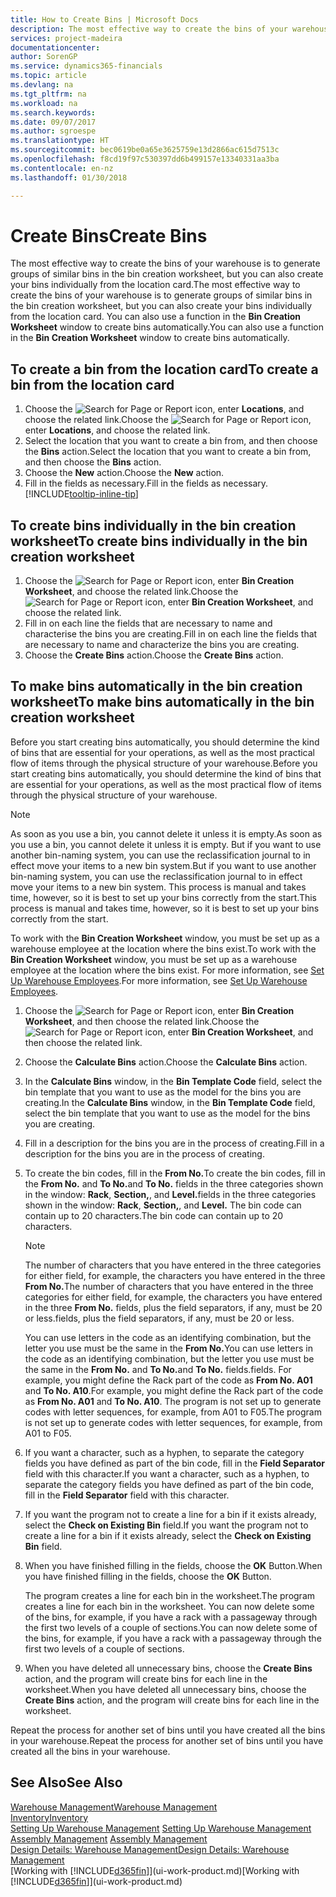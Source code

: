 ```yaml
---
title: How to Create Bins | Microsoft Docs
description: The most effective way to create the bins of your warehouse is to generate groups of similar bins in the bin creation worksheet, but you can also create your bins individually.
services: project-madeira
documentationcenter: 
author: SorenGP
ms.service: dynamics365-financials
ms.topic: article
ms.devlang: na
ms.tgt_pltfrm: na
ms.workload: na
ms.search.keywords: 
ms.date: 09/07/2017
ms.author: sgroespe
ms.translationtype: HT
ms.sourcegitcommit: bec0619be0a65e3625759e13d2866ac615d7513c
ms.openlocfilehash: f8cd19f97c530397dd6b499157e13340331aa3ba
ms.contentlocale: en-nz
ms.lasthandoff: 01/30/2018

---
```

# <a name="create-bins"></a><span data-ttu-id="d1673-103">Create Bins</span><span class="sxs-lookup"><span data-stu-id="d1673-103">Create Bins</span></span>
<span data-ttu-id="d1673-104">The most effective way to create the bins of your warehouse is to generate groups of similar bins in the bin creation worksheet, but you can also create your bins individually from the location card.</span><span class="sxs-lookup"><span data-stu-id="d1673-104">The most effective way to create the bins of your warehouse is to generate groups of similar bins in the bin creation worksheet, but you can also create your bins individually from the location card.</span></span> <span data-ttu-id="d1673-105">You can also use a function in the **Bin Creation Worksheet** window to create bins automatically.</span><span class="sxs-lookup"><span data-stu-id="d1673-105">You can also use a function in the **Bin Creation Worksheet** window to create bins automatically.</span></span>  

## <a name="to-create-a-bin-from-the-location-card"></a><span data-ttu-id="d1673-106">To create a bin from the location card</span><span class="sxs-lookup"><span data-stu-id="d1673-106">To create a bin from the location card</span></span>  
1.  <span data-ttu-id="d1673-107">Choose the ![Search for Page or Report](media/ui-search/search_small.png "Search for Page or Report icon") icon, enter **Locations**, and choose the related link.</span><span class="sxs-lookup"><span data-stu-id="d1673-107">Choose the ![Search for Page or Report](media/ui-search/search_small.png "Search for Page or Report icon") icon, enter **Locations**, and choose the related link.</span></span>  
2.  <span data-ttu-id="d1673-108">Select the location that you want to create a bin from, and then choose the **Bins** action.</span><span class="sxs-lookup"><span data-stu-id="d1673-108">Select the location that you want to create a bin from, and then choose the **Bins** action.</span></span>  
3. <span data-ttu-id="d1673-109">Choose the **New** action.</span><span class="sxs-lookup"><span data-stu-id="d1673-109">Choose the **New** action.</span></span>
4. <span data-ttu-id="d1673-110">Fill in the fields as necessary.</span><span class="sxs-lookup"><span data-stu-id="d1673-110">Fill in the fields as necessary.</span></span> [!INCLUDE[tooltip-inline-tip](includes/tooltip-inline-tip_md.md)]  

## <a name="to-create-bins-individually-in-the-bin-creation-worksheet"></a><span data-ttu-id="d1673-111">To create bins individually in the bin creation worksheet</span><span class="sxs-lookup"><span data-stu-id="d1673-111">To create bins individually in the bin creation worksheet</span></span>  
1.  <span data-ttu-id="d1673-112">Choose the ![Search for Page or Report](media/ui-search/search_small.png "Search for Page or Report icon") icon, enter **Bin Creation Worksheet**, and choose the related link.</span><span class="sxs-lookup"><span data-stu-id="d1673-112">Choose the ![Search for Page or Report](media/ui-search/search_small.png "Search for Page or Report icon") icon, enter **Bin Creation Worksheet**, and choose the related link.</span></span>  
2.  <span data-ttu-id="d1673-113">Fill in on each line the fields that are necessary to name and characterise the bins you are creating.</span><span class="sxs-lookup"><span data-stu-id="d1673-113">Fill in on each line the fields that are necessary to name and characterize the bins you are creating.</span></span>  
3.  <span data-ttu-id="d1673-114">Choose the **Create Bins** action.</span><span class="sxs-lookup"><span data-stu-id="d1673-114">Choose the **Create Bins** action.</span></span>  

## <a name="to-make-bins-automatically-in-the-bin-creation-worksheet"></a><span data-ttu-id="d1673-115">To make bins automatically in the bin creation worksheet</span><span class="sxs-lookup"><span data-stu-id="d1673-115">To make bins automatically in the bin creation worksheet</span></span>  
<span data-ttu-id="d1673-116">Before you start creating bins automatically, you should determine the kind of bins that are essential for your operations, as well as the most practical flow of items through the physical structure of your warehouse.</span><span class="sxs-lookup"><span data-stu-id="d1673-116">Before you start creating bins automatically, you should determine the kind of bins that are essential for your operations, as well as the most practical flow of items through the physical structure of your warehouse.</span></span>  

> [!NOTE]  
>  <span data-ttu-id="d1673-117">As soon as you use a bin, you cannot delete it unless it is empty.</span><span class="sxs-lookup"><span data-stu-id="d1673-117">As soon as you use a bin, you cannot delete it unless it is empty.</span></span> <span data-ttu-id="d1673-118">But if you want to use another bin-naming system, you can use the reclassification journal to in effect move your items to a new bin system.</span><span class="sxs-lookup"><span data-stu-id="d1673-118">But if you want to use another bin-naming system, you can use the reclassification journal to in effect move your items to a new bin system.</span></span> <span data-ttu-id="d1673-119">This process is manual and takes time, however, so it is best to set up your bins correctly from the start.</span><span class="sxs-lookup"><span data-stu-id="d1673-119">This process is manual and takes time, however, so it is best to set up your bins correctly from the start.</span></span>  

<span data-ttu-id="d1673-120">To work with the **Bin Creation Worksheet** window, you must be set up as a warehouse employee at the location where the bins exist.</span><span class="sxs-lookup"><span data-stu-id="d1673-120">To work with the **Bin Creation Worksheet** window, you must be set up as a warehouse employee at the location where the bins exist.</span></span> <span data-ttu-id="d1673-121">For more information, see [Set Up Warehouse Employees](warehouse-how-to-set-up-warehouse-employees.md).</span><span class="sxs-lookup"><span data-stu-id="d1673-121">For more information, see [Set Up Warehouse Employees](warehouse-how-to-set-up-warehouse-employees.md).</span></span>    

1.  <span data-ttu-id="d1673-122">Choose the ![Search for Page or Report](media/ui-search/search_small.png "Search for Page or Report icon") icon, enter **Bin Creation Worksheet**, and then choose the related link.</span><span class="sxs-lookup"><span data-stu-id="d1673-122">Choose the ![Search for Page or Report](media/ui-search/search_small.png "Search for Page or Report icon") icon, enter **Bin Creation Worksheet**, and then choose the related link.</span></span>  
2.  <span data-ttu-id="d1673-123">Choose the **Calculate Bins** action.</span><span class="sxs-lookup"><span data-stu-id="d1673-123">Choose the **Calculate Bins** action.</span></span>
3. <span data-ttu-id="d1673-124">In the **Calculate Bins** window, in the **Bin Template Code** field, select the bin template that you want to use as the model for the bins you are creating.</span><span class="sxs-lookup"><span data-stu-id="d1673-124">In the **Calculate Bins** window, in the **Bin Template Code** field, select the bin template that you want to use as the model for the bins you are creating.</span></span>
4.  <span data-ttu-id="d1673-125">Fill in a description for the bins you are in the process of creating.</span><span class="sxs-lookup"><span data-stu-id="d1673-125">Fill in a description for the bins you are in the process of creating.</span></span>  
5.  <span data-ttu-id="d1673-126">To create the bin codes, fill in the **From No.**</span><span class="sxs-lookup"><span data-stu-id="d1673-126">To create the bin codes, fill in the **From No.**</span></span> <span data-ttu-id="d1673-127">and **To No.**</span><span class="sxs-lookup"><span data-stu-id="d1673-127">and **To No.**</span></span> <span data-ttu-id="d1673-128">fields in the three categories shown in the window: **Rack**, **Section,**, and **Level.**</span><span class="sxs-lookup"><span data-stu-id="d1673-128">fields in the three categories shown in the window: **Rack**, **Section,**, and **Level.**</span></span> <span data-ttu-id="d1673-129">The bin code can contain up to 20 characters.</span><span class="sxs-lookup"><span data-stu-id="d1673-129">The bin code can contain up to 20 characters.</span></span>  

    > [!NOTE]  
    >  <span data-ttu-id="d1673-130">The number of characters that you have entered in the three categories for either field, for example, the characters you have entered in the three **From No.**</span><span class="sxs-lookup"><span data-stu-id="d1673-130">The number of characters that you have entered in the three categories for either field, for example, the characters you have entered in the three **From No.**</span></span> <span data-ttu-id="d1673-131">fields, plus the field separators, if any, must be 20 or less.</span><span class="sxs-lookup"><span data-stu-id="d1673-131">fields, plus the field separators, if any, must be 20 or less.</span></span>  

     <span data-ttu-id="d1673-132">You can use letters in the code as an identifying combination, but the letter you use must be the same in the **From No.**</span><span class="sxs-lookup"><span data-stu-id="d1673-132">You can use letters in the code as an identifying combination, but the letter you use must be the same in the **From No.**</span></span> <span data-ttu-id="d1673-133">and **To No.**</span><span class="sxs-lookup"><span data-stu-id="d1673-133">and **To No.**</span></span> <span data-ttu-id="d1673-134">fields.</span><span class="sxs-lookup"><span data-stu-id="d1673-134">fields.</span></span> <span data-ttu-id="d1673-135">For example, you might define the Rack part of the code as **From No. A01** and **To No. A10**.</span><span class="sxs-lookup"><span data-stu-id="d1673-135">For example, you might define the Rack part of the code as **From No. A01** and **To No. A10**.</span></span> <span data-ttu-id="d1673-136">The program is not set up to generate codes with letter sequences, for example, from A01 to F05.</span><span class="sxs-lookup"><span data-stu-id="d1673-136">The program is not set up to generate codes with letter sequences, for example, from A01 to F05.</span></span>  

6.  <span data-ttu-id="d1673-137">If you want a character, such as a hyphen, to separate the category fields you have defined as part of the bin code, fill in the **Field Separator** field with this character.</span><span class="sxs-lookup"><span data-stu-id="d1673-137">If you want a character, such as a hyphen, to separate the category fields you have defined as part of the bin code, fill in the **Field Separator** field with this character.</span></span>  
7.  <span data-ttu-id="d1673-138">If you want the program not to create a line for a bin if it exists already, select the **Check on Existing Bin** field.</span><span class="sxs-lookup"><span data-stu-id="d1673-138">If you want the program not to create a line for a bin if it exists already, select the **Check on Existing Bin** field.</span></span>  
8. <span data-ttu-id="d1673-139">When you have finished filling in the fields, choose the **OK** Button.</span><span class="sxs-lookup"><span data-stu-id="d1673-139">When you have finished filling in the fields, choose the **OK** Button.</span></span>

    <span data-ttu-id="d1673-140">The program creates a line for each bin in the worksheet.</span><span class="sxs-lookup"><span data-stu-id="d1673-140">The program creates a line for each bin in the worksheet.</span></span> <span data-ttu-id="d1673-141">You can now delete some of the bins, for example, if you have a rack with a passageway through the first two levels of a couple of sections.</span><span class="sxs-lookup"><span data-stu-id="d1673-141">You can now delete some of the bins, for example, if you have a rack with a passageway through the first two levels of a couple of sections.</span></span>  

9. <span data-ttu-id="d1673-142">When you have deleted all unnecessary bins, choose the **Create Bins** action, and the program will create bins for each line in the worksheet.</span><span class="sxs-lookup"><span data-stu-id="d1673-142">When you have deleted all unnecessary bins, choose the **Create Bins** action, and the program will create bins for each line in the worksheet.</span></span>  

<span data-ttu-id="d1673-143">Repeat the process for another set of bins until you have created all the bins in your warehouse.</span><span class="sxs-lookup"><span data-stu-id="d1673-143">Repeat the process for another set of bins until you have created all the bins in your warehouse.</span></span>  

## <a name="see-also"></a><span data-ttu-id="d1673-144">See Also</span><span class="sxs-lookup"><span data-stu-id="d1673-144">See Also</span></span>  
[<span data-ttu-id="d1673-145">Warehouse Management</span><span class="sxs-lookup"><span data-stu-id="d1673-145">Warehouse Management</span></span>](warehouse-manage-warehouse.md)  
[<span data-ttu-id="d1673-146">Inventory</span><span class="sxs-lookup"><span data-stu-id="d1673-146">Inventory</span></span>](inventory-manage-inventory.md)  
<span data-ttu-id="d1673-147">[Setting Up Warehouse Management](warehouse-setup-warehouse.md)   </span><span class="sxs-lookup"><span data-stu-id="d1673-147">[Setting Up Warehouse Management](warehouse-setup-warehouse.md)   </span></span>  
<span data-ttu-id="d1673-148">[Assembly Management](assembly-assemble-items.md)  </span><span class="sxs-lookup"><span data-stu-id="d1673-148">[Assembly Management](assembly-assemble-items.md)  </span></span>  
[<span data-ttu-id="d1673-149">Design Details: Warehouse Management</span><span class="sxs-lookup"><span data-stu-id="d1673-149">Design Details: Warehouse Management</span></span>](design-details-warehouse-management.md)  
<span data-ttu-id="d1673-150">[Working with [!INCLUDE[d365fin](includes/d365fin_md.md)]](ui-work-product.md)</span><span class="sxs-lookup"><span data-stu-id="d1673-150">[Working with [!INCLUDE[d365fin](includes/d365fin_md.md)]](ui-work-product.md)</span></span>

